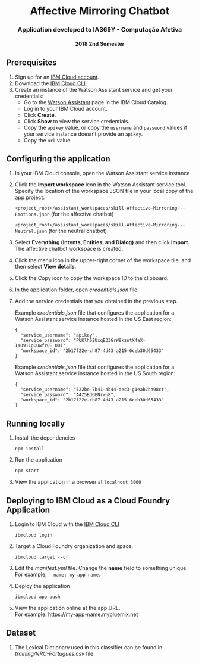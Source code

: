 <h1 align="center" style="border-bottom: none;">Affective Mirroring Chatbot</h1>
<h3 align="center">Application developed to IA369Y - Computação Afetiva</h3>
<h4 align="center">2018 2nd Semester</h4>

## Prerequisites

1. Sign up for an [IBM Cloud account](https://console.bluemix.net/registration/).
1. Download the [IBM Cloud CLI](https://console.bluemix.net/docs/cli/index.html#overview).
1. Create an instance of the Watson Assistant service and get your credentials:
    - Go to the [Watson Assistant](https://console.bluemix.net/catalog/services/conversation) page in the IBM Cloud Catalog.
    - Log in to your IBM Cloud account.
    - Click **Create**.
    - Click **Show** to view the service credentials.
    - Copy the `apikey` value, or copy the `username` and `password` values if your service instance doesn't provide an `apikey`.
    - Copy the `url` value.

## Configuring the application

1. In your IBM Cloud console, open the Watson Assistant service instance

2. Click the **Import workspace** icon in the Watson Assistant service tool. Specify the location of the workspace JSON file in your local copy of the app project:


    `<project_root>/assistant_workspaces/skill-Affective-Mirroring---Emotions.json` (for the affective chatbot)

    `<project_root>/assistant_workspaces/skill-Affective-Mirroring---Neutral.json`  (for the neutral chatbot)                 


3. Select **Everything (Intents, Entities, and Dialog)** and then click **Import**. The affective chatbot workspace is created.

4. Click the menu icon in the upper-right corner of the workspace tile, and then select **View details**.

5. Click the Copy icon to copy the workspace ID to the clipboard.

6. In the application folder, open *credentials.json* file

7. Add the service credentials that you obtained in the previous step.

    Example *credentials.json* file that configures the application for a Watson Assistant service instance hosted in the US East region:

    ```
    {
      "service_username": "apikey",
      "service_password": "PUKlh62UxqE33GrW9kzntX4aX-IYO911gQUwfrQE_UU1",
      "workspace_id": "2b17f22e-ch87-4d43-a215-6ceb30d65433"
    }

    ```

    Example *credentials.json* file that configures the application for a Watson Assistant service instance hosted in the US South region:

    ```
    {
      "service_username": "522be-7b41-ab44-dec3-g1eab2ha98ct",
      "service_password": "A4Z5BdGENrwu8",
      "workspace_id": "2b17f22e-ch87-4d43-a215-6ceb30d65433"
    }

    ```

## Running locally

1. Install the dependencies

    ```
    npm install
    ```

1. Run the application

    ```
    npm start
    ```

1. View the application in a browser at `localhost:3000`

## Deploying to IBM Cloud as a Cloud Foundry Application

1. Login to IBM Cloud with the [IBM Cloud CLI](https://console.bluemix.net/docs/cli/index.html#overview)

    ```
    ibmcloud login
    ```

1. Target a Cloud Foundry organization and space.

    ```
    ibmcloud target --cf
    ```

1. Edit the *manifest.yml* file. Change the **name** field to something unique.  
  For example, `- name: my-app-name`.
1. Deploy the application

    ```
    ibmcloud app push
    ```

1. View the application online at the app URL.  
For example: https://my-app-name.mybluemix.net

## Dataset

1. The Lexical Dictionary used in this classifier can be found in *training/NRC-Portugues.csv* file


[docs]: https://console.bluemix.net/docs/services/conversation/index.html
[docs_landing]: (https://console.bluemix.net/docs/services/conversation/index.html)
[node_link]: (http://nodejs.org/)
[npm_link]: (https://www.npmjs.com/)
[sign_up]: bluemix.net/registration
